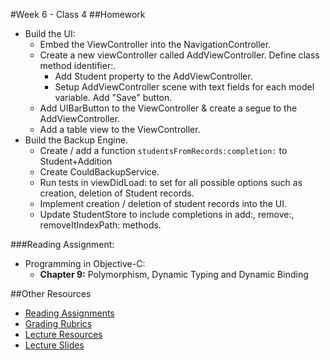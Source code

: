 #Week 6 - Class 4
##Homework
* Build the UI:
	* Embed the ViewController into the NavigationController.
	* Create a new viewController called AddViewController. Define class method identifier:.
		* Add Student property to the AddViewController.
		* Setup AddViewController scene with text fields for each model variable. Add "Save" button.
	* Add UIBarButton to the ViewController & create a segue to the AddViewController.
	* Add a table view to the ViewController.
* Build the Backup Engine.
	* Create / add a function `studentsFromRecords:completion:` to Student+Addition
	* Create CouldBackupService.
	* Run tests in viewDidLoad: to set for all possible options such as creation, deletion of Student records.
	* Implement creation / deletion of student records into the UI.
	* Update StudentStore to include completions in add:, remove:, removeItIndexPath: methods.

###Reading Assignment:
* Programming in Objective-C:
  * **Chapter 9:** Polymorphism, Dynamic Typing and Dynamic Binding

##Other Resources
* [Reading Assignments](../../Resources/ra-grading-standard/)
* [Grading Rubrics](../../Resources/)
* [Lecture Resources](lecture/)
* [Lecture Slides](https://www.icloud.com/keynote/0001fv5Yc5QYUMGr2wWLbIFUQ#Week6_Day4)
